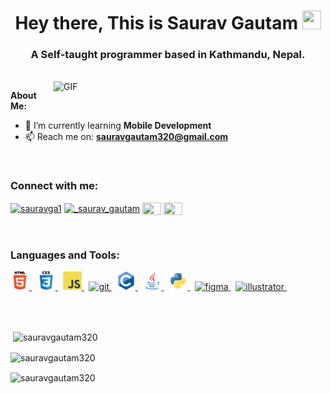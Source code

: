 <h1 align="center">Hey there, This is Saurav Gautam <img src="https://media.giphy.com/media/hvRJCLFzcasrR4ia7z/giphy.gif" width="30px" height="30px"></h1>
<h3 align="center">A Self-taught programmer based in Kathmandu, Nepal.</h3> <br />
<img align="right" alt="GIF" src="https://media.giphy.com/media/RbDKaczqWovIugyJmW/giphy.gif"  width="435" />

**About Me:**

- 🌱 I’m currently learning **Mobile Development**
- 📫 Reach me on: **sauravgautam320@gmail.com**
<br/>

<h3 align="left">Connect with me:</h3>
<p align="left">
<a href="https://facebook.com/sauravga1" target="_blank"><img align="center" src="https://raw.githubusercontent.com/rahuldkjain/github-profile-readme-generator/master/src/images/icons/Social/facebook.svg" alt="sauravga1" height="20" width="30" /></a>
<a href="https://instagram.com/_saurav_gautam" target="_blank"><img align="center" src="https://raw.githubusercontent.com/rahuldkjain/github-profile-readme-generator/master/src/images/icons/Social/instagram.svg" alt="_saurav_gautam" height="20" width="30" /></a>
<a href="https://linkedin.com/in/-saurav-gautam" target="_blank"><img align="center" src="https://raw.githubusercontent.com/rahuldkjain/github-profile-readme-generator/master/src/images/icons/Social/linked-in-alt.svg" alt="" height="20" width="30" /></a>
<a href="https://twitter.com/_Saurav_Gautam" target="_blank"><img align="center" src="https://raw.githubusercontent.com/rahuldkjain/github-profile-readme-generator/master/src/images/icons/Social/twitter.svg" alt="" height="20" width="30" /></a>
<!-- <a href="" target="_blank"><img align="center" src="https://raw.githubusercontent.com/rahuldkjain/github-profile-readme-generator/master/src/images/icons/Social/devto.svg" alt="" height="20" width="30" /></a>
<a href="" target="_blank"><img align="center" src="https://raw.githubusercontent.com/rahuldkjain/github-profile-readme-generator/master/src/images/icons/Social/codepen.svg" alt="" height="20" width="30" /></a>
<a href="" target="_blank"><img align="center" src="https://raw.githubusercontent.com/rahuldkjain/github-profile-readme-generator/master/src/images/icons/Social/dribbble.svg" alt="" height="20" width="30" /></a>
<a href="" target="_blank"><img align="center" src="https://raw.githubusercontent.com/rahuldkjain/github-profile-readme-generator/master/src/images/icons/Social/behance.svg" alt="" height="20" width="30" /></a>
<a target="blank" href="#"><img align="center" src="" alt=""  height="20"></a> -->
</p>
<br />
<h3 align="left">Languages and Tools:</h3>
<p align="left">
<!-- html -->
 <a href="https://www.w3schools.com/html/default.asp" target="_blank" rel="noreferrer"> <img src="https://raw.githubusercontent.com/devicons/devicon/master/icons/html5/html5-original-wordmark.svg" alt="html5" width="30" height="30"/> </a> &nbsp;
 <!-- css -->
 <a href="https://www.w3schools.com/css/" target="_blank" rel="noreferrer"> <img src="https://raw.githubusercontent.com/devicons/devicon/master/icons/css3/css3-original-wordmark.svg" alt="css3" width="30" height="30"/> </a> &nbsp;
 <!-- js -->
 <a href="https://developer.mozilla.org/en-US/docs/Web/JavaScript" target="_blank" rel="noreferrer"> <img src="https://raw.githubusercontent.com/devicons/devicon/master/icons/javascript/javascript-original.svg" alt="javascript" width="30" height="30"/> </a> &nbsp;
 <!-- git -->
 <a href="https://git-scm.com/" target="_blank" rel="noreferrer"> <img src="https://www.vectorlogo.zone/logos/git-scm/git-scm-icon.svg" alt="git" width="30" height="30"/> </a> &nbsp;
 <!-- C programming -->
<a href="https://www.cprogramming.com/" target="_blank" rel="noreferrer"> <img src="https://raw.githubusercontent.com/devicons/devicon/master/icons/c/c-original.svg" alt="c" width="30" height="30"/> </a> &nbsp;
 <!-- Java -->
<a href="https://www.java.com/" target="_blank" rel="noreferrer"> <img src="https://raw.githubusercontent.com/devicons/devicon/master/icons/java/java-original.svg" alt="java" width="30" height="30"/> </a> &nbsp;
<!-- Python -->
<a href="https://www.python.org/" target="_blank" rel="noreferrer"> <img src="https://raw.githubusercontent.com/devicons/devicon/master/icons/python/python-original.svg" alt="python" width="30" height="30"/> </a> &nbsp;
 <!-- Figma -->
 <a href="https://www.figma.com/" target="_blank" rel="noreferrer"> <img src="https://www.vectorlogo.zone/logos/figma/figma-icon.svg" alt="figma" width="30" height="30"/> </a> &nbsp;
 <!-- Illustrator -->
 <a href="https://www.adobe.com/in/products/illustrator.html" target="_blank" rel="noreferrer"> <img src="https://www.vectorlogo.zone/logos/adobe_illustrator/adobe_illustrator-icon.svg" alt="illustrator" width="30" height="30"/> </a> &nbsp;
<!-- Photoshop
 <a href="https://www.photoshop.com/en" target="_blank" rel="noreferrer"> <img src="https://raw.githubusercontent.com/devicons/devicon/master/icons/photoshop/photoshop-line.svg" alt="photoshop" width="30" height="30"/> </a> &nbsp;
MySQL
 <a href="https://www.mysql.com/" target="_blank" rel="noreferrer"> <img src="https://raw.githubusercontent.com/devicons/devicon/master/icons/mysql/mysql-original-wordmark.svg" alt="mysql" width="30" height="30"/> </a> &nbsp; -->


<br/><br/>
<p align="right">
    <a href="">
        <img align="right" src="" width="300"
            alt="" />
    </a>
</p>
<p>&nbsp;<img align="center" src="https://github-readme-stats.vercel.app/api?username=sauravgautam320&show_icons=true&locale=en&theme=tokyonight"
        alt="sauravgautam320" />
</p>

<p><img align="center" src="https://github-readme-streak-stats.herokuapp.com/?user=sauravgautam320&theme=tokyonight&show_icons=true" alt="sauravgautam320" /></p>
<p>
    <img align="center"
        src="https://github-readme-stats.vercel.app/api/top-langs?username=sauravgautam320&show_icons=true&locale=en&theme=tokyonight"
        alt="sauravgautam320"/>
</p>
